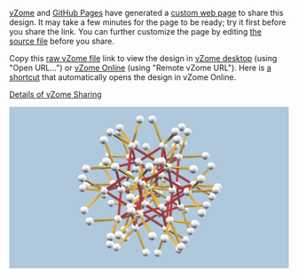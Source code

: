 

[vZome][vzome] and [GitHub Pages][pages] have generated a [custom web page][page] to share this design.
It may take a few minutes for the page to be ready; try it first before you share the link.
You can further customize the page by editing [the source file][source] before you share.

Copy this [raw vZome file][raw] link to view the design in
[vZome desktop][vzome] (using "Open URL...") or [vZome Online][online] (using "Remote vZome URL").
Here is [a shortcut][urlonline] that automatically opens the design in vZome Online.

[vzome]: https://www.vzome.com
[pages]: https://docs.github.com/en/pages
[online]: https://www.vzome.com/app

[Details of vZome Sharing](https://vZome.github.io/vzome/sharing.html)

![Image](<testPngUpload.png>)


[page]: <https://vorth.github.io/vzome-sharing/2021/10/31/16-30-13-testPngUpload/>
[source]: <https://github.com/vorth/vzome-sharing/blob/main/2021/10/31/16-30-13-testPngUpload/index.md>
[urlonline]: <https://vzome.com/app?url=https://raw.githubusercontent.com/vorth/vzome-sharing/main/2021/10/31/16-30-13-testPngUpload/testPngUpload.vZome>
[raw]: <https://raw.githubusercontent.com/vorth/vzome-sharing/main/2021/10/31/16-30-13-testPngUpload/testPngUpload.vZome>
